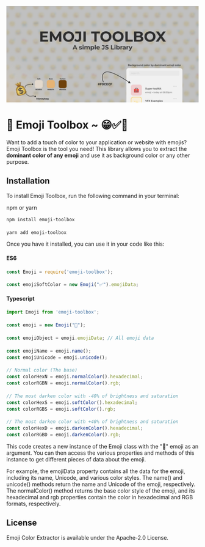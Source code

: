![](images/banner.jpg)
# 🧰 Emoji Toolbox ~ 😁✅🎉
Want to add a touch of color to your application or website with emojis? Emoji Toolbox is the tool you need! This library allows you to extract the **dominant color of any emoji** and use it as background color or any other purpose.

## Installation
To install Emoji Toolbox, run the following command in your terminal:

npm or yarn
```bash
npm install emoji-toolbox

yarn add emoji-toolbox
```
Once you have it installed, you can use it in your code like this:

#### ES6
```js
const Emoji = require('emoji-toolbox');

const emojiSoftColor = new Emoji("✅").emojiData;
```

#### Typescript
```typescript
import Emoji from 'emoji-toolbox';

const emoji = new Emoji("🧽");

const emojiObject = emoji.emojiData; // All emoji data

const emojiName = emoji.name();
const emojiUnicode = emoji.unicode();

// Normal color (The base)
const colorHexN = emoji.normalColor().hexadecimal;
const colorRGBN = emoji.normalColor().rgb;

// The most darken color with -40% of brightness and saturation
const colorHexS = emoji.softColor().hexadecimal;
const colorRGBS = emoji.softColor().rgb;

// The most darken color with +40% of brightness and saturation
const colorHexD = emoji.darkenColor().hexadecimal;
const colorRGBD = emoji.darkenColor().rgb;
```

This code creates a new instance of the Emoji class with the "🧽" emoji as an argument. You can then access the various properties and methods of this instance to get different pieces of data about the emoji.

For example, the emojiData property contains all the data for the emoji, including its name, Unicode, and various color styles. The name() and unicode() methods return the name and Unicode of the emoji, respectively. The normalColor() method returns the base color style of the emoji, and its hexadecimal and rgb properties contain the color in hexadecimal and RGB formats, respectively.

## License
Emoji Color Extractor is available under the Apache-2.0 License.